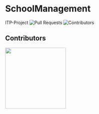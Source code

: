 # SchoolManagement
ITP-Project
![Pull Requests](https://badgen.net/github/open-issues/Avdunusinghe/SchoolManagement)
![Contributors](https://badgen.net/github/contributors/Avdunusinghe/SchoolManagement)


## Contributors

<a href="https://github.com/Avdunusinghe/SchoolManagement/graphs/contributors">
  <img src="https://contrib.rocks/image?repo=Avdunusinghe/SchoolManagement" width="195" />
</a>

